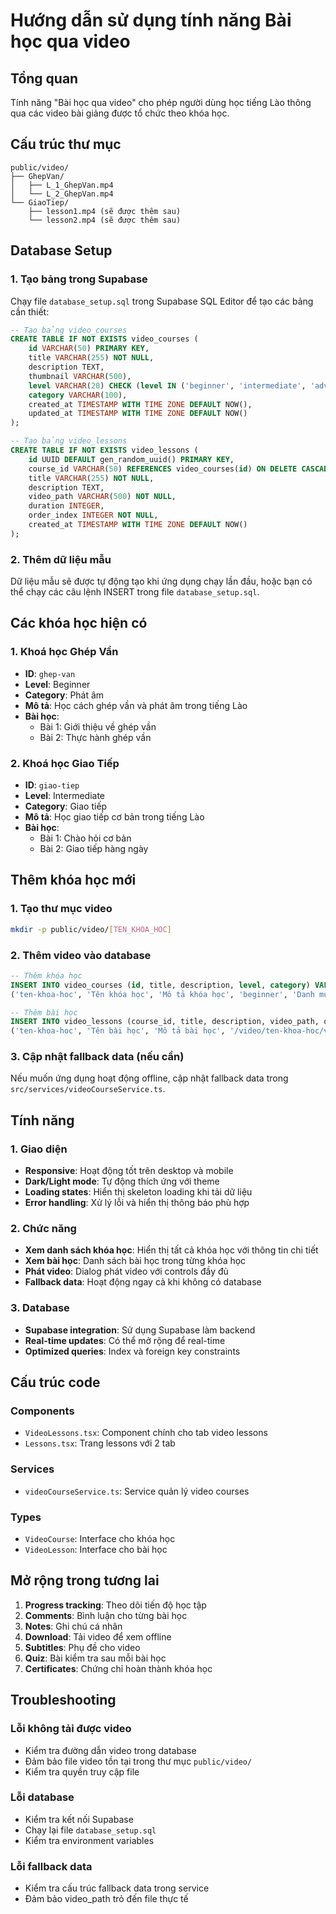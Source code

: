 # Hướng dẫn sử dụng tính năng Bài học qua video

## Tổng quan

Tính năng "Bài học qua video" cho phép người dùng học tiếng Lào thông qua các video bài giảng được tổ chức theo khóa học.

## Cấu trúc thư mục

```
public/video/
├── GhepVan/
│   ├── L_1_GhepVan.mp4
│   └── L_2_GhepVan.mp4
└── GiaoTiep/
    ├── lesson1.mp4 (sẽ được thêm sau)
    └── lesson2.mp4 (sẽ được thêm sau)
```

## Database Setup

### 1. Tạo bảng trong Supabase

Chạy file `database_setup.sql` trong Supabase SQL Editor để tạo các bảng cần thiết:

```sql
-- Tạo bảng video_courses
CREATE TABLE IF NOT EXISTS video_courses (
    id VARCHAR(50) PRIMARY KEY,
    title VARCHAR(255) NOT NULL,
    description TEXT,
    thumbnail VARCHAR(500),
    level VARCHAR(20) CHECK (level IN ('beginner', 'intermediate', 'advanced')),
    category VARCHAR(100),
    created_at TIMESTAMP WITH TIME ZONE DEFAULT NOW(),
    updated_at TIMESTAMP WITH TIME ZONE DEFAULT NOW()
);

-- Tạo bảng video_lessons
CREATE TABLE IF NOT EXISTS video_lessons (
    id UUID DEFAULT gen_random_uuid() PRIMARY KEY,
    course_id VARCHAR(50) REFERENCES video_courses(id) ON DELETE CASCADE,
    title VARCHAR(255) NOT NULL,
    description TEXT,
    video_path VARCHAR(500) NOT NULL,
    duration INTEGER,
    order_index INTEGER NOT NULL,
    created_at TIMESTAMP WITH TIME ZONE DEFAULT NOW()
);
```

### 2. Thêm dữ liệu mẫu

Dữ liệu mẫu sẽ được tự động tạo khi ứng dụng chạy lần đầu, hoặc bạn có thể chạy các câu lệnh INSERT trong file `database_setup.sql`.

## Các khóa học hiện có

### 1. Khoá học Ghép Vần
- **ID**: `ghep-van`
- **Level**: Beginner
- **Category**: Phát âm
- **Mô tả**: Học cách ghép vần và phát âm trong tiếng Lào
- **Bài học**:
  - Bài 1: Giới thiệu về ghép vần
  - Bài 2: Thực hành ghép vần

### 2. Khoá học Giao Tiếp
- **ID**: `giao-tiep`
- **Level**: Intermediate
- **Category**: Giao tiếp
- **Mô tả**: Học giao tiếp cơ bản trong tiếng Lào
- **Bài học**:
  - Bài 1: Chào hỏi cơ bản
  - Bài 2: Giao tiếp hàng ngày

## Thêm khóa học mới

### 1. Tạo thư mục video

```bash
mkdir -p public/video/[TEN_KHOA_HOC]
```

### 2. Thêm video vào database

```sql
-- Thêm khóa học
INSERT INTO video_courses (id, title, description, level, category) VALUES
('ten-khoa-hoc', 'Tên khóa học', 'Mô tả khóa học', 'beginner', 'Danh mục');

-- Thêm bài học
INSERT INTO video_lessons (course_id, title, description, video_path, order_index) VALUES
('ten-khoa-hoc', 'Tên bài học', 'Mô tả bài học', '/video/ten-khoa-hoc/video.mp4', 1);
```

### 3. Cập nhật fallback data (nếu cần)

Nếu muốn ứng dụng hoạt động offline, cập nhật fallback data trong `src/services/videoCourseService.ts`.

## Tính năng

### 1. Giao diện
- **Responsive**: Hoạt động tốt trên desktop và mobile
- **Dark/Light mode**: Tự động thích ứng với theme
- **Loading states**: Hiển thị skeleton loading khi tải dữ liệu
- **Error handling**: Xử lý lỗi và hiển thị thông báo phù hợp

### 2. Chức năng
- **Xem danh sách khóa học**: Hiển thị tất cả khóa học với thông tin chi tiết
- **Xem bài học**: Danh sách bài học trong từng khóa học
- **Phát video**: Dialog phát video với controls đầy đủ
- **Fallback data**: Hoạt động ngay cả khi không có database

### 3. Database
- **Supabase integration**: Sử dụng Supabase làm backend
- **Real-time updates**: Có thể mở rộng để real-time
- **Optimized queries**: Index và foreign key constraints

## Cấu trúc code

### Components
- `VideoLessons.tsx`: Component chính cho tab video lessons
- `Lessons.tsx`: Trang lessons với 2 tab

### Services
- `videoCourseService.ts`: Service quản lý video courses

### Types
- `VideoCourse`: Interface cho khóa học
- `VideoLesson`: Interface cho bài học

## Mở rộng trong tương lai

1. **Progress tracking**: Theo dõi tiến độ học tập
2. **Comments**: Bình luận cho từng bài học
3. **Notes**: Ghi chú cá nhân
4. **Download**: Tải video để xem offline
5. **Subtitles**: Phụ đề cho video
6. **Quiz**: Bài kiểm tra sau mỗi bài học
7. **Certificates**: Chứng chỉ hoàn thành khóa học

## Troubleshooting

### Lỗi không tải được video
- Kiểm tra đường dẫn video trong database
- Đảm bảo file video tồn tại trong thư mục `public/video/`
- Kiểm tra quyền truy cập file

### Lỗi database
- Kiểm tra kết nối Supabase
- Chạy lại file `database_setup.sql`
- Kiểm tra environment variables

### Lỗi fallback data
- Kiểm tra cấu trúc fallback data trong service
- Đảm bảo video_path trỏ đến file thực tế 